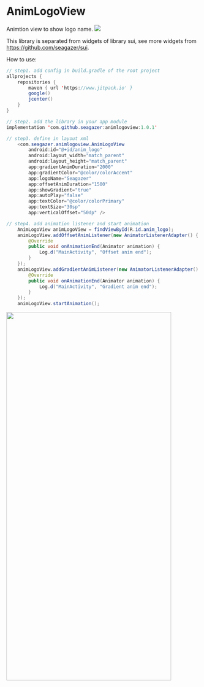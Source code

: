 # AnimLogoView
Animtion view to show logo name.
[![](https://www.jitpack.io/v/seagazer/animlogoview.svg)](https://www.jitpack.io/#seagazer/animlogoview)

This library is separated from widgets of library sui, see more widgets from https://github.com/seagazer/sui.


How to use:
```java
// step1. add config in build.gradle of the root project
allprojects {
    repositories {
        maven { url 'https://www.jitpack.io' }
        google()
        jcenter()
    }
}

// step2. add the library in your app module
implementation 'com.github.seagazer:animlogoview:1.0.1'

// step3. define in layout xml
    <com.seagazer.animlogoview.AnimLogoView
        android:id="@+id/anim_logo"
        android:layout_width="match_parent"
        android:layout_height="match_parent"
        app:gradientAnimDuration="2000"
        app:gradientColor="@color/colorAccent"
        app:logoName="Seagazer"
        app:offsetAnimDuration="1500"
        app:showGradient="true"
        app:autoPlay="false"
        app:textColor="@color/colorPrimary"
        app:textSize="30sp"
        app:verticalOffset="50dp" />

// step4. add animation listener and start animation
    AnimLogoView animLogoView = findViewById(R.id.anim_logo);
    animLogoView.addOffsetAnimListener(new AnimatorListenerAdapter() {
        @Override
        public void onAnimationEnd(Animator animation) {
            Log.d("MainActivity", "Offset anim end");
        }
    });
    animLogoView.addGradientAnimListener(new AnimatorListenerAdapter() {
        @Override
        public void onAnimationEnd(Animator animation) {
            Log.d("MainActivity", "Gradient anim end");
        }
    });
    animLogoView.startAnimation();
```

<img src="https://p6-juejin.byteimg.com/tos-cn-i-k3u1fbpfcp/efc477d939c44fa78764826c8dcf5d67~tplv-k3u1fbpfcp-watermark.image" width = "430" height = "960" align=center />
